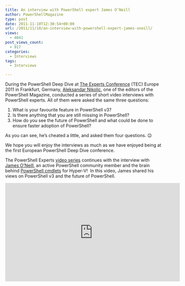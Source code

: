 ```yaml
---
title: An interview with PowerShell expert James O’Neill
author: PowerShellMagazine
type: post
date: 2011-11-10T12:30:54+00:00
url: /2011/11/10/an-interview-with-powershell-expert-james-oneill/
views:
  - 4041
post_views_count:
  - 917
categories:
  - Interviews
tags:
  - Interviews

---
```

During the PowerShell Deep Dive at [The Experts Conference][1] (TEC) Europe 2011 in Frankfurt, Germany, [Aleksandar Nikolic][2], one of the editors of the PowerShell Magazine, conducted a series of short video interviews with PowerShell experts. All of them were asked the same three questions:

  1. What is your favourite feature in PowerShell v3?
  2. Is there anything that you are still missing in PowerShell?
  3. How do you see the future of PowerShell and what could be done to ensure faster adoption of PowerShell?

As you can see, he&#8217;s cheated a little, and asked them four questions. 😉

We hope you will enjoy the interviews as much as we have enjoyed being at the first European PowerShell Deep Dive conference.

The PowerShell Experts [video series][3] continues with the interview with [James O&#8217;Neill][4], an active PowerShell community member and the brain behind [PowerShell cmdlets][5] for Hyper-V!  In this video, James shared his views on PowerShell v3 and the future of PowerShell.

<p align="center">
  <iframe src="http://www.youtube.com/embed/FEeSaIgyr2A?hd=1" frameborder="0" width="560" height="315"></iframe>
</p>

[1]: http://theexpertsconference.com/
[2]: http://powershellers.blogspot.com
[3]: http://104.131.21.239/category/columns/interviews/video/
[4]: http://jamesone111.wordpress.com/
[5]: http://pshyperv.codeplex.com